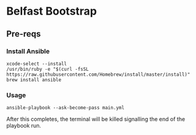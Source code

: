 Belfast Bootstrap
=================

Pre-reqs
--------

### Install Ansible

```
xcode-select --install
/usr/bin/ruby -e "$(curl -fsSL https://raw.githubusercontent.com/Homebrew/install/master/install)"
brew install ansible
```

### Usage

```
ansible-playbook --ask-become-pass main.yml
```

After this completes, the terminal will be killed signalling the end of the playbook run.
